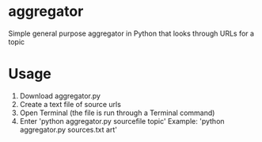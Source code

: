 # aggregator
Simple general purpose aggregator in Python that looks through URLs for a topic

# Usage
1. Download aggregator.py
2. Create a text file of source urls
3. Open Terminal (the file is run through a Terminal command)
4. Enter 'python aggregator.py sourcefile topic'
Example: 'python aggregator.py sources.txt art'
